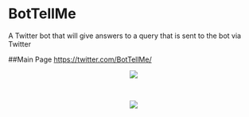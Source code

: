 # BotTellMe
A Twitter bot that will give answers to a query that is sent to the bot via Twitter

##Main Page
https://twitter.com/BotTellMe/
<br />
<p align="center">
  <a href="http://j.mp/forDO"><img src="https://www.digitalocean.com/assets/images/logos-badges/badge-a-color-b22ef34f.png"/></a>
</p>
<br />
<p align="center">
  <a href="https://gratipay.com/~destruc7i0n/"><img src="https://cdn.rawgit.com/gratipay/gratipay-badge/2.3.0/dist/gratipay.png"/></a>
</p>
